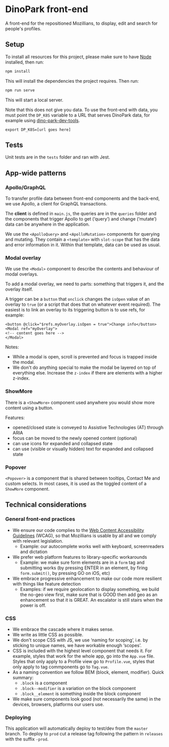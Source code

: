  # DinoPark front-end

A front-end for the repositioned Mozillians, to display, edit and search for people's profiles.

## Setup

To install all resources for this project, please make sure to have [Node](https://nodejs.org/) installed, then run:

```bash
npm install
```

This will install the dependencies the project requires. Then run:

```bash
npm run serve
```

This will start a local server.

Note that this does not give you data. To use the front-end with data, you must point the `DP_K8S` variable to a URL that serves DinoPark data, for example using [dino-park-dev-tools](https://github.com/mozilla-iam/dino-park-dev-tools).

```
export DP_K8S=[url goes here]
```

## Tests

Unit tests are in the `tests` folder and ran with Jest.

## App-wide patterns

### Apollo/GraphQL

To transfer profile data between front-end components and the back-end, we use Apollo, a client for GraphQL transactions.

The **client** is defined in `main.js`, the queries are in the `queries` folder and the components that trigger Apollo to get (‘query’) and change (‘mutate’) data can be anywhere in the application.

We use the `<ApolloQuery>` and `<ApolloMutation>` components for querying and mutating. They contain a `<template>` with `slot-scope` that has the data and error information in it. Within that template, data can be used as usual.

### Modal overlay

We use the `<Modal>` component to describe the contents and behaviour of modal overlays.

To add a modal overlay, we need to parts: something that triggers it, and the overlay itself.

A trigger can be a `button` that `onclick` changes the `isOpen` value of an overlay to `true` (or a script that does that on whatever event required). The easiest is to link an overlay to its triggering button is to use refs, for example:

```markup
<button @click="$refs.myOverlay.isOpen = true">Change info</button>
<Modal ref="myOverlay">
<!-- content goes here -->
</Modal>
```

Notes:

- While a modal is open, scroll is prevented and focus is trapped inside the modal.
- We don't do anything special to make the modal be layered on top of everything else. Increase the `z-index` if there are elements with a higher z-index.

### ShowMore

There is a `<ShowMore>` component used anywhere you would show more content using a button.

Features:

- opened/closed state is conveyed to Assistive Technologies (AT) through ARIA
- focus can be moved to the newly opened content (optional)
- can use icons for expanded and collapsed state
- can use (visible or visually hidden) text for expanded and collapsed state

### Popover

`<Popover>` is a component that is shared between tooltips, Contact Me and custom selects. In most cases, it is used as the toggled content of a `ShowMore` component.

## Technical considerations

### General front-end practices

- We ensure our code complies to the [Web Content Accessibility Guidelines](https://www.w3.org/WAI/WCAG21/quickref/?versions=2.1) (WCAG), so that Mozillians is usable by all and we comply with relevant legislation.
  - Example: our autocomplete works well with keyboard, screenreaders and dictation
- We prefer web platform features to library-specific workarounds
  - Example: we make sure form elements are in a `form` tag and submitting works (by pressing ENTER in an element, by firing `form.submit()`, by pressing GO on iOS, etc)
- We embrace progressive enhancement to make our code more resilient with things like feature detection
  - Examples: if we require geolocation to display something, we build the no-geo view first, make sure that is GOOD then add geo as an enhancement so that it is GREAT. An escalator is still stairs when the power is off.

### CSS

- We embrace the cascade where it makes sense.
- We write as little CSS as possible.
- We don't scope CSS with JS, we use ‘naming for scoping’, i.e. by sticking to unique names, we have workable enough ‘scopes’.
- CSS is included with the highest level component that needs it. For example, styles that work for the whole app, go into the `App.vue` file. Styles that only apply to a Profile view go to `Profile.vue`, styles that only apply to tag commponents go to `Tag.vue`.
- As a naming convention we follow BEM (block, element, modifier). Quick summary:
  - `.block` is a component
  - `.block--modifier` is a variation on the block component
  - `.block__element` is something inside the block component
- We make sure components look good (not necessarily the same) in the devices, browsers, platforms our users use.

### Deploying
This application will automatically deploy to test/dev from the `master` branch. To deploy to `prod` cut a release tag following the pattern in `releases` with the suffix `-prod`.
